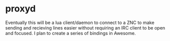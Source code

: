 # proxyd

Eventually this will be a lua client/daemon to connect to a ZNC to make sending 
and recieving lines easier without requiring an IRC client to be open and 
focused. I plan to create a series of bindings in Awesome.


